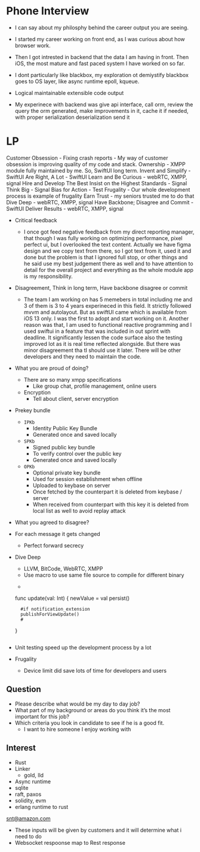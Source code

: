 # Phone Interview

- I can say about my philosphy behind the career output you are seeing.
- I started my career working on front end, as I was curious about how browser work.
- Then I got intrested in backend that the data I am having in front. Then iOS, the most mature and fast paced system I have worked on so far.

- I dont particularly like blackbox, my exploration ot demiystify blackbox goes to OS layer, like async runtime epoll, kqueue.

- Logical maintainable extensible code output
- My experinece with backend was give api interface, call orm, review the query the orm generated, make improvements in it, cache it if needed, with proper serialization deserialization send it


# LP
Customer Obsession
    - Fixing crash reports
    - My way of customer obsession is improving quality of my code and stack.
Ownership
    - XMPP module fully maintained by me. So, SwiftUI long term. 
Invent and Simplify
    - SwiftUI
Are Right, A Lot
    - SwiftUI
Learn and Be Curious
    - webRTC, XMPP, signal
Hire and Develop The Best
Insist on the Highest Standards
    - Signal
Think Big
    - Signal
Bias for Action
    - Test
Frugality
    - Our whole development process is example of frugality
Earn Trust
    - my seniors trusted me to do that
Dive Deep
    - webRTC, XMPP, signal
Have Backbone; Disagree and Commit
    - SwiftUI
Deliver Results
    - webRTC, XMPP, signal

- Critical feedback
    - I once got feed negative feedback from my direct reporting manager, that though I was fully working on optimizing performance, pixel perfect ui, but I overlooked the text content. Actually we have figma design and we copy text from there, so I got text from it, used it and done but the problem is that I ignored full stop, or other things and he said use my best judgement there as well and to have attention to detail for the overall project and everything as the whole module app is my responsibility.

- Disagreement, Think in long term, Have backbone disagree or commit
    - The team I am working on has 5 memebers in total including me and 3 of them is 3 to 4 years experineced in this field. It strictly followed mvvm and autolayout. But as swiftUI came which is available from iOS 13 only. I was the first to adopt and start working on it. Another reason was that, I am used to functional reactive programming and I used swiftui in a feature that was included in out sprint with deadline. It significantly lessen the code surface also the testing improved lot as it is real time reflected alongside. But there was minor disagreement tha tI should use it later.
    There will be other developers and they need to maintain the code. 

- What you are proud of doing?
    - There are so many xmpp specifications
        - Like group chat, profile management, online users
    - Encryption
        - Tell about client, server encryption
-  Prekey bundle
    - `IPKb`
        - Identity Public Key Bundle
        - Generated once and saved locally
    - `SPKb` 
        - Signed public key bundle
        - To verify control over the public key
        - Generated once and saved locally
    - `OPKb` 
        - Optional private key bundle 
        - Used for session establishment when offline
        - Uploaded to keybase on server
        - Once fetched by the counterpart it is deleted from keybase / server
        - When received from counterpart with this key it is deleted from local list as well to avoid replay attack
    
- What you agreed to disagree?

- For each message it gets changed
    - Perfect forward secrecy

- Dive Deep
    - LLVM, BitCode, WebRTC, XMPP
    - Use macro to use same file source to compile for different binary
    - ```
    func update(val: Int) {
        newValue = val
        persist()

        #if notification_extension
        publishForViewUpdate()
        #
    }
    ```

- Unit testing speed up the development process by a lot

- Frugality
    - Device limit did save lots of time for developers and users

## Question
- Please describe what would be my day to day job?
- What part of my background or areas do you think it’s the most important for this job?
- Which criteria you look in candidate to see if he is a good fit.
    - I want to hire someone I enjoy working with

## Interest
- Rust
- Linker 
    - gold, lld
- Async runtime
- sqlite
- raft, paxos
- solidity, evm
- erlang runtime to rust


snt@amazon.com


- These inputs will be given by customers and it will determine what i need to do
- Websocket respoonse map to Rest response